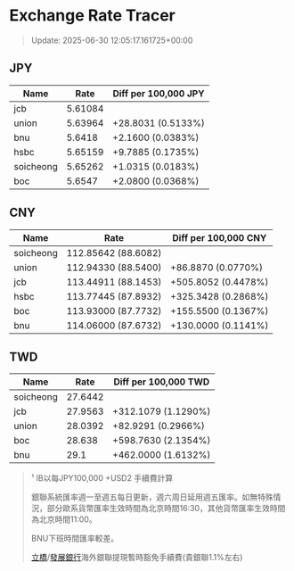 # Exchange Rate Tracer

> Update: 2025-06-30 12:05:17.161725+00:00

## JPY

| Name      |    Rate | Diff per 100,000 JPY   |
|-----------|---------|------------------------|
| jcb       | 5.61084 |                        |
| union     | 5.63964 | +28.8031 (0.5133%)     |
| bnu       | 5.6418  | +2.1600 (0.0383%)      |
| hsbc      | 5.65159 | +9.7885 (0.1735%)      |
| soicheong | 5.65262 | +1.0315 (0.0183%)      |
| boc       | 5.6547  | +2.0800 (0.0368%)      |

## CNY

| Name      | Rate                | Diff per 100,000 CNY   |
|-----------|---------------------|------------------------|
| soicheong | 112.85642	(88.6082) |                        |
| union     | 112.94330	(88.5400) | +86.8870 (0.0770%)     |
| jcb       | 113.44911	(88.1453) | +505.8052 (0.4478%)    |
| hsbc      | 113.77445	(87.8932) | +325.3428 (0.2868%)    |
| boc       | 113.93000	(87.7732) | +155.5500 (0.1367%)    |
| bnu       | 114.06000	(87.6732) | +130.0000 (0.1141%)    |

## TWD

| Name      |    Rate | Diff per 100,000 TWD   |
|-----------|---------|------------------------|
| soicheong | 27.6442 |                        |
| jcb       | 27.9563 | +312.1079 (1.1290%)    |
| union     | 28.0392 | +82.9291 (0.2966%)     |
| boc       | 28.638  | +598.7630 (2.1354%)    |
| bnu       | 29.1    | +462.0000 (1.6132%)    |


> ¹ IB以每JPY100,000 +USD2 手續費計算
>
> 銀聯系統匯率週一至週五每日更新，週六周日延用週五匯率。如無特殊情況，部分歐系貨幣匯率生效時間為北京時間16:30，其他貨幣匯率生效時間為北京時間11:00。
>
> BNU下班時間匯率較差。
>
> [立橋](https://www.wlbank.com.mo/uploads/ueditor/file/20181211/1544536513900230.pdf)/[發展銀行](https://www.mdb.com.mo/Service_Charges_20230728.pdf)海外銀聯提現暫時豁免手續費(貴銀聯1.1%左右)

